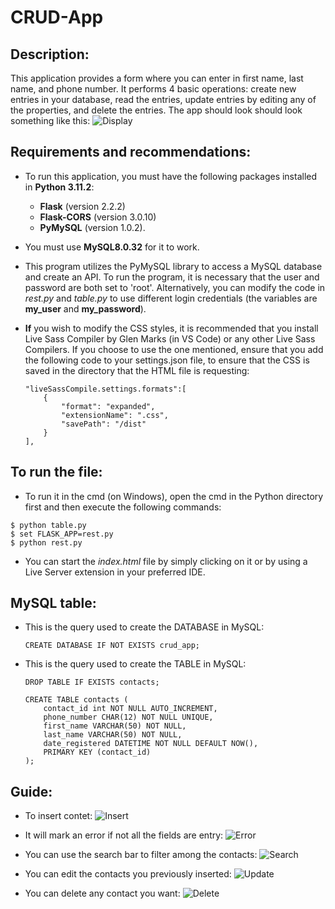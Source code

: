 # CRUD-App

## Description:
This application provides a form where you can enter in first name, last name, and phone number. It performs 4 basic operations: create new entries in your database, read the entries, update entries by editing any of the properties, and delete the entries.
The app should look should look something like this:
![Display](app/content/app-display.png)

## Requirements and recommendations:
-   To run this application, you must have the following packages installed in **Python 3.11.2**: 
    -   **Flask** (version 2.2.2)
    -   **Flask-CORS** (version 3.0.10)
    -   **PyMySQL** (version 1.0.2).
-	You must use **MySQL8.0.32** for it to work.
-   This program utilizes the PyMySQL library to access a MySQL database and create an API. To run the program, it is necessary that the user and password are both set to 'root'. Alternatively, you can modify the code in *rest.py* and *table.py* to use different login credentials (the variables are **my_user** and **my_password**).
-   **If** you wish to modify the CSS styles, it is recommended that you install Live Sass Compiler by Glen Marks (in VS Code) or any other Live Sass Compilers. If you choose to use the one mentioned, ensure that you add the following code to your settings.json file, to ensure that the CSS is saved in the directory that the HTML file is requesting:

        "liveSassCompile.settings.formats":[
            {
                "format": "expanded",
                "extensionName": ".css",
                "savePath": "/dist"
            }
        ],

## To run the file:
-   To run it in the cmd (on Windows), open the cmd in the Python directory first and then execute the following commands:

```
$ python table.py
$ set FLASK_APP=rest.py
$ python rest.py
```
-   You can start the *index.html* file by simply clicking on it or by using a Live Server extension in your preferred IDE.

## MySQL table:
-   This is the query used to create the DATABASE in MySQL:

        CREATE DATABASE IF NOT EXISTS crud_app;

-   This is the query used to create the TABLE in MySQL:

        DROP TABLE IF EXISTS contacts;

        CREATE TABLE contacts (
            contact_id int NOT NULL AUTO_INCREMENT,
            phone_number CHAR(12) NOT NULL UNIQUE,
            first_name VARCHAR(50) NOT NULL,
            last_name VARCHAR(50) NOT NULL,
            date_registered DATETIME NOT NULL DEFAULT NOW(),
            PRIMARY KEY (contact_id)
        );

## Guide:
-   To insert contet:
![Insert](app/content/app-insert.png)

-   It will mark an error if not all the fields are entry:
![Error](app/content/app-error.png)

-   You can use the search bar to filter among the contacts:
![Search](app/content/app-search.png)

-   You can edit the contacts you previously inserted:
![Update](app/content/app-update.png)

- You can delete any contact you want:
![Delete](app/content/app-delete.png)




